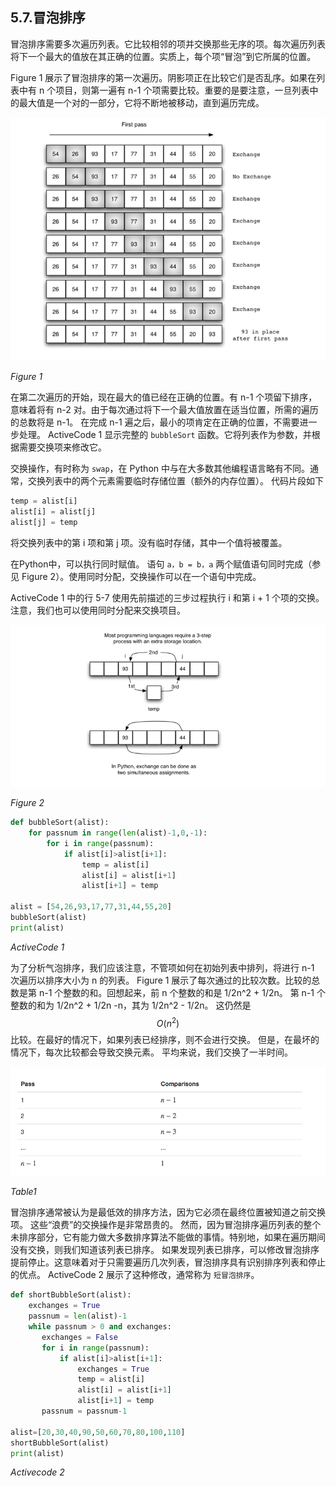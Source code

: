 ## 5.7.冒泡排序

冒泡排序需要多次遍历列表。它比较相邻的项并交换那些无序的项。每次遍历列表将下一个最大的值放在其正确的位置。实质上，每个项“冒泡”到它所属的位置。

Figure 1 展示了冒泡排序的第一次遍历。阴影项正在比较它们是否乱序。如果在列表中有 n 个项目，则第一遍有 n-1 个项需要比较。重要的是要注意，一旦列表中的最大值是一个对的一部分，它将不断地被移动，直到遍历完成。

![5.7.冒泡排序.figure1](assets/5.7.%E5%86%92%E6%B3%A1%E6%8E%92%E5%BA%8F.figure1.png)

*Figure 1*

在第二次遍历的开始，现在最大的值已经在正确的位置。有 n-1 个项留下排序，意味着将有 n-2 对。由于每次通过将下一个最大值放置在适当位置，所需的遍历的总数将是 n-1。 在完成 n-1 遍之后，最小的项肯定在正确的位置，不需要进一步处理。 ActiveCode 1 显示完整的 `bubbleSort` 函数。它将列表作为参数，并根据需要交换项来修改它。

交换操作，有时称为 `swap`，在 Python 中与在大多数其他编程语言略有不同。通常，交换列表中的两个元素需要临时存储位置（额外的内存位置）。 代码片段如下

```python
temp = alist[i]
alist[i] = alist[j]
alist[j] = temp
```

将交换列表中的第 i 项和第 j 项。没有临时存储，其中一个值将被覆盖。

在Python中，可以执行同时赋值。 语句 `a，b = b，a` 两个赋值语句同时完成（参见 Figure 2）。使用同时分配，交换操作可以在一个语句中完成。

ActiveCode 1 中的行 5-7 使用先前描述的三步过程执行 i 和第 i + 1 个项的交换。 注意，我们也可以使用同时分配来交换项目。

![5.7.冒泡排序.figure2](assets/5.7.%E5%86%92%E6%B3%A1%E6%8E%92%E5%BA%8F.figure2.png)

*Figure 2*

```python
def bubbleSort(alist):
    for passnum in range(len(alist)-1,0,-1):
        for i in range(passnum):
            if alist[i]>alist[i+1]:
                temp = alist[i]
                alist[i] = alist[i+1]
                alist[i+1] = temp

alist = [54,26,93,17,77,31,44,55,20]
bubbleSort(alist)
print(alist)
```

*ActiveCode 1*

为了分析气泡排序，我们应该注意，不管项如何在初始列表中排列，将进行 n-1 次遍历以排序大小为 n 的列表。 Figure 1 展示了每次通过的比较次数。比较的总数是第 n-1 个整数的和。回想起来，前 n 个整数的和是 1/2n^2 + 1/2n。 第 n-1 个整数的和为 1/2n^2 + 1/2n -n，其为 1/2n^2 - 1/2n。 这仍然是 $$O(n^2)$$ 比较。在最好的情况下，如果列表已经排序，则不会进行交换。 但是，在最坏的情况下，每次比较都会导致交换元素。 平均来说，我们交换了一半时间。

![5.7.冒泡排序.table1](assets/5.7.%E5%86%92%E6%B3%A1%E6%8E%92%E5%BA%8F.table1.png)

*Table1*

冒泡排序通常被认为是最低效的排序方法，因为它必须在最终位置被知道之前交换项。 这些“浪费”的交换操作是非常昂贵的。 然而，因为冒泡排序遍历列表的整个未排序部分，它有能力做大多数排序算法不能做的事情。特别地，如果在遍历期间没有交换，则我们知道该列表已排序。 如果发现列表已排序，可以修改冒泡排序提前停止。这意味着对于只需要遍历几次列表，冒泡排序具有识别排序列表和停止的优点。 ActiveCode 2 展示了这种修改，通常称为 `短冒泡排序`。

```python
def shortBubbleSort(alist):
    exchanges = True
    passnum = len(alist)-1
    while passnum > 0 and exchanges:
       exchanges = False
       for i in range(passnum):
           if alist[i]>alist[i+1]:
               exchanges = True
               temp = alist[i]
               alist[i] = alist[i+1]
               alist[i+1] = temp
       passnum = passnum-1

alist=[20,30,40,90,50,60,70,80,100,110]
shortBubbleSort(alist)
print(alist)
```

*Activecode 2*
